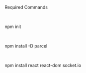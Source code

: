 <p>Required Commands</p><br>
<p>npm init</p><br>
<p>npm install -D parcel</p><br>
<p>npm install react react-dom socket.io</p><br>
